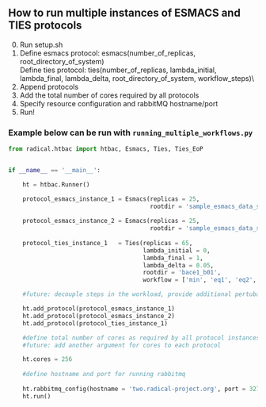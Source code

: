 ## How to run multiple instances of ESMACS and TIES protocols

0) Run setup.sh 
1) Define esmacs protocol: esmacs(number_of_replicas, root_directory_of_system)\
   Define ties protocol: ties(number_of_replicas, lambda_initial, lambda_final, lambda_delta, root_directory_of_system, workflow_steps)\
2) Append protocols
3) Add the total number of cores required by all protocols
4) Specify resource configuration and rabbitMQ hostname/port
4) Run!

### Example below can be run with `running_multiple_workflows.py`

```python
from radical.htbac import htbac, Esmacs, Ties, Ties_EoP


if __name__ == '__main__':

    ht = htbac.Runner()

    protocol_esmacs_instance_1 = Esmacs(replicas = 25, 
                                        rootdir = 'sample_esmacs_data_system1.tgz')
    
    protocol_esmacs_instance_2 = Esmacs(replicas = 25, 
                                        rootdir = 'sample_esmacs_data_system2.tgz')
    
    protocol_ties_instance_1   = Ties(replicas = 65, 
                                      lambda_initial = 0, 
                                      lambda_final = 1, 
                                      lambda_delta = 0.05, 
                                      rootdir = 'bace1_b01', 
                                      workflow = ['min', 'eq1', 'eq2', 'prod'])

    #future: decouple steps in the workload, provide additional pertubations to the user for TIES

    ht.add_protocol(protocol_esmacs_instance_1)
    ht.add_protocol(protocol_esmacs_instance_2)
    ht.add_protocol(protocol_ties_instance_1)

    #define total number of cores as required by all protocol instances
    #future: add another argument for cores to each protocol

    ht.cores = 256 
    
    #define hostname and port for running rabbitmq
    
    ht.rabbitmq_config(hostname = 'two.radical-project.org', port = 32775)
    ht.run()
